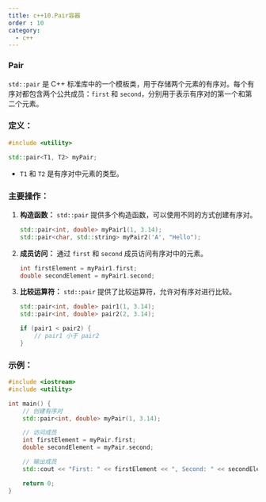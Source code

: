 ```yaml
---
title: c++10.Pair容器
order : 10
category:
  - c++
---
```


### Pair

<ChatMessage avatar="../../../assets/emoji/bqb (2).png" :avatarWidth="40" alignLeft>

`std::pair` 是 C++ 标准库中的一个模板类，用于存储两个元素的有序对。每个有序对都包含两个公共成员：`first` 和 `second`，分别用于表示有序对的第一个和第二个元素。

</ChatMessage>

### 定义：

```cpp
#include <utility>

std::pair<T1, T2> myPair;
```

- `T1` 和 `T2` 是有序对中元素的类型。

### 主要操作：

1. **构造函数：** `std::pair` 提供多个构造函数，可以使用不同的方式创建有序对。

    ```cpp
    std::pair<int, double> myPair1(1, 3.14);
    std::pair<char, std::string> myPair2('A', "Hello");
    ```

2. **成员访问：** 通过 `first` 和 `second` 成员访问有序对中的元素。

    ```cpp
    int firstElement = myPair1.first;
    double secondElement = myPair1.second;
    ```

3. **比较运算符：** `std::pair` 提供了比较运算符，允许对有序对进行比较。

    ```cpp
    std::pair<int, double> pair1(1, 3.14);
    std::pair<int, double> pair2(2, 3.14);

    if (pair1 < pair2) {
        // pair1 小于 pair2
    }
    ```

### 示例：

```cpp
#include <iostream>
#include <utility>

int main() {
    // 创建有序对
    std::pair<int, double> myPair(1, 3.14);

    // 访问成员
    int firstElement = myPair.first;
    double secondElement = myPair.second;

    // 输出成员
    std::cout << "First: " << firstElement << ", Second: " << secondElement << std::endl;

    return 0;
}
```